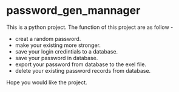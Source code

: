 # password_gen_mannager
This is a python project.
The function of this project are as follow - 
- creat a random password.
- make your existing more stronger.
- save your login credintials to a database.
- save your password in database.
- export your password from database to the exel file.
- delete your existing password records from database.

Hope you would like the project.